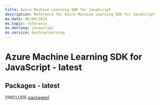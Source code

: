```yaml
---
title: Azure Machine Learning SDK for JavaScript
description: Reference for Azure Machine Learning SDK for JavaScript
ms.date: 06/04/2024
ms.topic: reference
ms.devlang: javascript
ms.service: machinelearning
---
```

# Azure Machine Learning SDK for JavaScript - latest
## Packages - latest
[!INCLUDE [packages](machine-learning-index.md)]